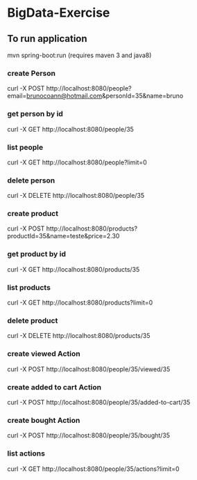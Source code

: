 # BigData-Exercise

## To run application
mvn spring-boot:run  (requires maven 3 and java8)

### create Person
curl -X POST http://localhost:8080/people?email=brunocoann@hotmail.com&personId=35&name=bruno

### get person by id
curl -X GET http://localhost:8080/people/35

### list people
curl -X GET http://localhost:8080/people?limit=0

### delete person
curl -X DELETE http://localhost:8080/people/35

### create product
curl -X POST http://localhost:8080/products?productId=35&name=teste&price=2.30

### get product by id
curl -X GET http://localhost:8080/products/35

### list products
curl -X GET http://localhost:8080/products?limit=0

### delete product
curl -X DELETE http://localhost:8080/products/35

### create viewed Action
curl -X POST http://localhost:8080/people/35/viewed/35

### create added to cart Action
curl -X POST http://localhost:8080/people/35/added-to-cart/35

### create bought Action
curl -X POST http://localhost:8080/people/35/bought/35

### list actions
curl -X GET http://localhost:8080/people/35/actions?limit=0

